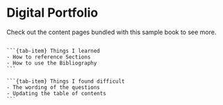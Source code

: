 # Digital Portfolio

Check out the content pages bundled with this sample book to see more.

```{tableofcontents}
```

````{tab-set}
```{tab-item} Things I learned
- How to reference Sections
- How to use the Bibliography
```

```{tab-item} Things I found difficult
- The wording of the questions
- Updating the table of contents
```
````
